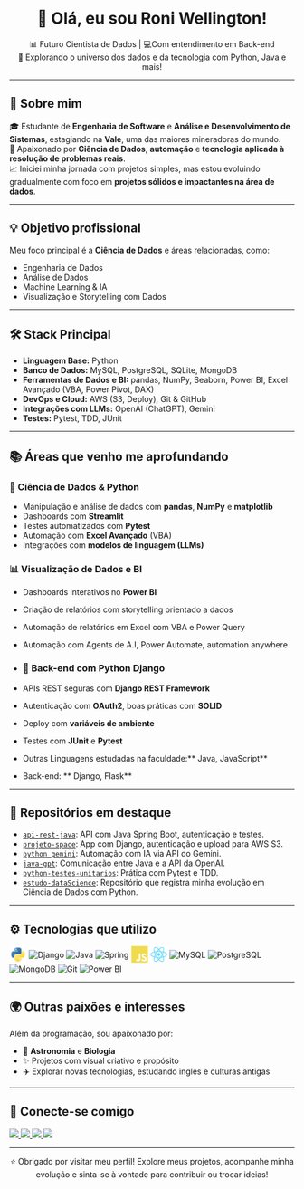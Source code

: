 <h1 align="center">👋 Olá, eu sou Roni Wellington!</h1>

<p align="center">
  📊 Futuro Cientista de Dados | 💻Com entendimento em Back-end <br>
  🚀 Explorando o universo dos dados e da tecnologia com Python, Java e mais!
</p>

---

## 🧠 Sobre mim

🎓 Estudante de **Engenharia de Software** e **Análise e Desenvolvimento de Sistemas**, estagiando na **Vale**, uma das maiores mineradoras do mundo.  
🧪 Apaixonado por **Ciência de Dados**, **automação** e **tecnologia aplicada à resolução de problemas reais**.  
📈 Iniciei minha jornada com projetos simples, mas estou evoluindo gradualmente com foco em **projetos sólidos e impactantes na área de dados**.

---

## 💡 Objetivo profissional

Meu foco principal é a **Ciência de Dados** e áreas relacionadas, como:
- Engenharia de Dados
- Análise de Dados
- Machine Learning & IA
- Visualização e Storytelling com Dados

---

## 🛠️ Stack Principal

- **Linguagem Base:** Python
- **Banco de Dados:** MySQL, PostgreSQL, SQLite, MongoDB
- **Ferramentas de Dados e BI:** pandas, NumPy, Seaborn, Power BI, Excel Avançado (VBA, Power Pivot, DAX)
- **DevOps e Cloud:** AWS (S3, Deploy), Git & GitHub
- **Integrações com LLMs:** OpenAI (ChatGPT), Gemini
- **Testes:** Pytest, TDD, JUnit

---

## 📚 Áreas que venho me aprofundando

### 🧬 Ciência de Dados & Python
- Manipulação e análise de dados com **pandas**, **NumPy** e **matplotlib**
- Dashboards com **Streamlit**
- Testes automatizados com **Pytest**
- Automação com **Excel Avançado** (VBA)
- Integrações com **modelos de linguagem (LLMs)**

### 📊 Visualização de Dados e BI
- Dashboards interativos no **Power BI**
- Criação de relatórios com storytelling orientado a dados
- Automação de relatórios em Excel com VBA e Power Query
- Automação com Agents de A.I, Power Automate, automation anywhere

- ### 🧱 Back-end com Python Django
- APIs REST seguras com  **Django REST Framework**
- Autenticação com **OAuth2**, boas práticas com **SOLID**
- Deploy com **variáveis de ambiente**
- Testes com **JUnit** e **Pytest**
- Outras Linguagens estudadas na faculdade:** Java, JavaScript**
- Back-end: ** Django, Flask**

---

## 🌟 Repositórios em destaque

- [`api-rest-java`](https://github.com/RoniWellinton/api-rest-java): API com Java Spring Boot, autenticação e testes.
- [`projeto-space`](https://github.com/RoniWellinton/projeto-space): App com Django, autenticação e upload para AWS S3.
- [`python_gemini`](https://github.com/RoniWellinton/python_gemini): Automação com IA via API do Gemini.
- [`java-gpt`](https://github.com/RoniWellinton/java-gpt): Comunicação entre Java e a API da OpenAI.
- [`python-testes-unitarios`](https://github.com/RoniWellinton/python-testes-unitarios): Prática com Pytest e TDD.
- [`estudo-dataScience`](https://github.com/RoniWellinton/estudo-dataScience): Repositório que registra minha evolução em Ciência de Dados com Python.

---

## ⚙️ Tecnologias que utilizo

<div style="display: inline_block">
  <img align="center" alt="Python" height="30" src="https://raw.githubusercontent.com/devicons/devicon/master/icons/python/python-original.svg">
  <img align="center" alt="Django" height="30" src="https://cdn.worldvectorlogo.com/logos/django.svg">
  <img align="center" alt="Java" height="30" src="https://cdn.jsdelivr.net/gh/devicons/devicon/icons/java/java-original.svg">
  <img align="center" alt="Spring" height="30" src="https://cdn.jsdelivr.net/gh/devicons/devicon/icons/spring/spring-original.svg">
  <img align="center" alt="JavaScript" height="30" src="https://raw.githubusercontent.com/devicons/devicon/master/icons/javascript/javascript-plain.svg">
  <img align="center" alt="React" height="30" src="https://raw.githubusercontent.com/devicons/devicon/master/icons/react/react-original.svg">
  <img align="center" alt="MySQL" height="30" src="https://cdn.jsdelivr.net/gh/devicons/devicon/icons/mysql/mysql-original.svg">
  <img align="center" alt="PostgreSQL" height="30" src="https://cdn.jsdelivr.net/gh/devicons/devicon/icons/postgresql/postgresql-original.svg">
  <img align="center" alt="MongoDB" height="30" src="https://cdn.jsdelivr.net/gh/devicons/devicon/icons/mongodb/mongodb-original.svg">
  <img align="center" alt="Git" height="30" src="https://cdn.jsdelivr.net/gh/devicons/devicon/icons/git/git-original.svg">
  <img align="center" alt="Power BI" height="30" src="https://cdn.worldvectorlogo.com/logos/power-bi-1.svg">
</div>

---

## 🌍 Outras paixões e interesses

Além da programação, sou apaixonado por:

- 🌌 **Astronomia** e **Biologia**
- ✨ Projetos com visual criativo e propósito
- ✈️ Explorar novas tecnologias, estudando inglês e culturas antigas

---

## 📲 Conecte-se comigo

<div>
  <a href="https://www.youtube.com/@roni23wellington/playlists" target="_blank">
    <img src="https://img.shields.io/badge/Youtube-red?style=for-the-badge&logo=youtube&logoColor=white">
  </a>
  <a href="https://www.instagram.com/roniwellington/" target="_blank">
    <img src="https://img.shields.io/badge/Instagram-purple?style=for-the-badge&logo=instagram&logoColor=white">
  </a>
  <a href="mailto:roniwellington@gmail.com" target="_blank">
    <img src="https://img.shields.io/badge/Gmail-darkred?style=for-the-badge&logo=gmail&logoColor=white">
  </a>
  <a href="https://www.linkedin.com/in/roniwellington" target="_blank">
    <img src="https://img.shields.io/badge/LinkedIn-blue?style=for-the-badge&logo=linkedin&logoColor=white">
  </a>
</div>

---

<p align="center">
  ⭐ Obrigado por visitar meu perfil! Explore meus projetos, acompanhe minha evolução e sinta-se à vontade para contribuir ou trocar ideias!
</p>
